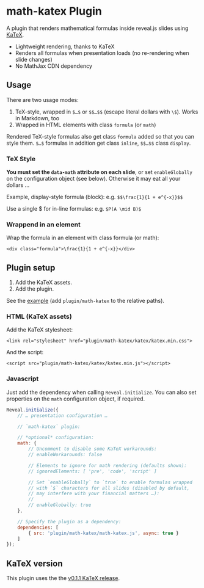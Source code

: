 # math-katex Plugin

A plugin that renders mathematical formulas inside reveal.js slides using
 [KaTeX](https://github.com/Khan/KaTeX]).

- Lightweight rendering, thanks to KaTeX
- Renders all formulas when presentation loads (no re-rendering when slide changes)
- No MathJax CDN dependency



## Usage

There are two usage modes:

1. TeX-style, wrapped in `$…$` or `$$…$$` (escape literal dollars with `\$`). Works in Markdown, too
2. Wrapped in HTML elements with class `formula` (or `math`)

Rendered TeX-style formulas also get class `formula` added so that you can style them. `$…$` formulas in addition get class `inline`, `$$…$$` class `display`.


### TeX Style

**You must set the `data-math` attribute on each slide**, or set `enableGlobally` on the configuration object (see below). Otherwise it may eat all your dollars …

Example, display-style formula (block): e.g. `$$\frac{1}{1 + e^{-x}}$$`

Use a single $ for in-line formulas: e.g. `$P(A \mid B)$`


### Wrappend in an element

Wrap the formula in an element with class formula (or math):

`<div class="formula">\frac{1}{1 + e^{-x}}</div>`



## Plugin setup

1. Add the KaTeX assets.
2. Add the plugin.

See the [example](example.html) (add `plugin/math-katex` to the relative paths).


### HTML (KaTeX assets)

Add the KaTeX stylesheet:

`<link rel="stylesheet" href="plugin/math-katex/katex/katex.min.css">`

And the script:

`<script src="plugin/math-katex/katex/katex.min.js"></script>`


### Javascript

Just add the dependency when calling `Reveal.initialize`. You can also set properties on the `math` configuration object, if required.


```javascript
Reveal.initialize({
    // … presentation configuration …

    // `math-katex` plugin:

    // *optional* configuration:
    math: {
        // Uncomment to disable some KaTeX workarounds:
        // enableWorkarounds: false

        // Elements to ignore for math rendering (defaults shown):
        // ignoredElements: [ 'pre', 'code', 'script' ]

        // Set `enableGlobally` to `true` to enable formulas wrapped
        // with `$` characters for all slides (disabled by default,
        // may interfere with your financial matters …):
        //
        // enableGlobally: true
    },

    // Specify the plugin as a dependency:
	dependencies: [
        { src: 'plugin/math-katex/math-katex.js', async: true }
	]
});
```


## KaTeX version

This plugin uses the the [v0.1.1 KaTeX release](https://github.com/Khan/KaTeX/releases/tag/v0.1.1).